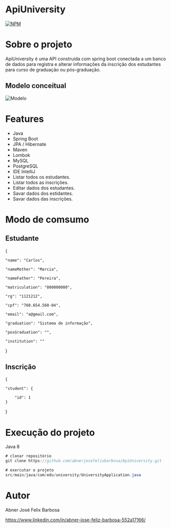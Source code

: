 # ApiUniversity
[![NPM](https://img.shields.io/npm/l/react)](https://github.com/abnerjosefelixbarbosa/ApiUniversity/blob/main/LICENSE)

# Sobre o projeto

ApiUniversity é uma API construida com spring boot conectada a um banco de dados para registra e alterar informações da inscrição dos estudantes para curso de graduação ou pós-graduação.

## Modelo conceitual

![Modelo](https://github.com/abnerjosefelixbarbosa/assents/blob/main/modelo.png)

# Features

- Java
- Spring Boot
- JPA / Hibernate
- Maven
- Lombok
- MySQL
- PostgreSQL
- IDE IntelliJ
- Listar todos os estudantes.
- Listar todos as inscrições.
- Editar dados dos estudantes.
- Savar dados dos estidantes.
- Savar dados das inscrições.

# Modo de comsumo

## Estudante

{

	"name": "Carlos",

	"nameMother": "Marcia",

	"nameFather": "Pereira",

	"matriculation": "000000000",

	"rg": "1121212",

	"cpf": "760.654.560-04",

	"email": "a@gmail.com",

	"graduation": "Sistema de informação",

	"posGraduation": "",

	"institution": ""

}

## Inscrição

{

	"student": {

		"id": 1
	}

}

# Execução do projeto

Java 8

```java
# clonar repositório
git clone https://github.com/abnerjosefelixbarbosa/ApiUniversity.git

# exercutar o projeto
src/main/java/com/edu/university/UniversityApplication.java
```
# Autor

Abner José Felix Barbosa

https://www.linkedin.com/in/abner-jose-feliz-barbosa-552a17166/

